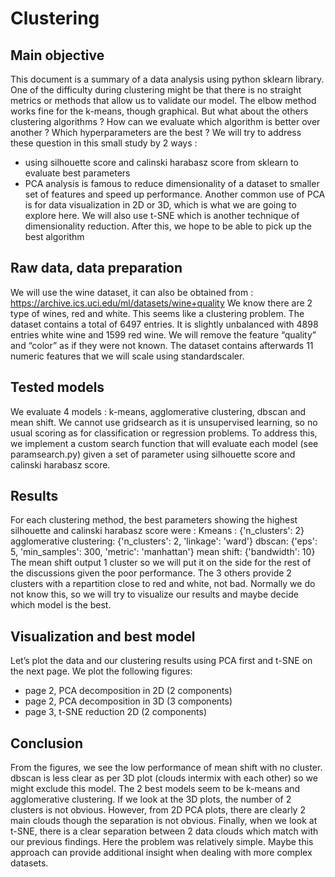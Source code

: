 # Clustering

## Main objective
This document is a summary of a data analysis using python sklearn library. One of the difficulty during clustering might be that there is no straight metrics or methods that allow us to validate our model. The elbow method works fine for the k-means, though graphical. But what about the others clustering algorithms ? How can we evaluate which algorithm is better over another ? Which hyperparameters are the best ? We will try to address these question in this small study by 2 ways :
-	using silhouette score and calinski harabasz score from sklearn to evaluate best parameters
-	PCA analysis is famous to reduce dimensionality of a dataset to smaller set of features and speed up performance. Another common use of PCA is for data visualization in 2D or 3D, which is what we are going to explore here. We will also use t-SNE which is another technique of dimensionality reduction. After this, we hope to be able to pick up the best algorithm

## Raw data, data preparation
We will use the wine dataset, it can also be obtained from : 
https://archive.ics.uci.edu/ml/datasets/wine+quality
We know there are 2 type of wines, red and white. This seems like a clustering problem. The dataset contains a total of 6497 entries. It is slightly unbalanced with 4898 entries white wine and 1599 red wine. We will remove the feature “quality” and “color” as if they were not known. The dataset contains afterwards 11 numeric features that we will scale using standardscaler. 

## Tested models
We evaluate 4 models : k-means, agglomerative clustering, dbscan and mean shift. We cannot use gridsearch as it is unsupervised learning, so no usual scoring as for classification or regression problems. To address this, we implement a custom search function that will evaluate each model (see paramsearch.py) given a set of parameter using silhouette score and calinski harabasz score.

## Results
For each clustering method, the best parameters showing the highest silhouette and calinski harabasz score were :
Kmeans : {'n_clusters': 2}
agglomerative clustering: {'n_clusters': 2, 'linkage': 'ward'}
dbscan: {'eps': 5, 'min_samples': 300, 'metric': 'manhattan'}
mean shift: {'bandwidth': 10}
The mean shift output 1 cluster so we will put it on the side for the rest of the discussions given the poor performance. The 3 others provide 2 clusters with a repartition close to red and white, not bad. Normally we do not know this, so we will try to visualize our results and maybe decide which model is the best.

## Visualization and best model
Let’s plot the data and our clustering results using PCA first and t-SNE on the next page. 
We plot the following figures:
-	page 2, PCA decomposition in 2D (2 components)
-	page 2, PCA decomposition in 3D (3 components)
-	page 3, t-SNE reduction 2D (2 components)

## Conclusion
From the figures, we see the low performance of mean shift with no cluster. dbscan is less clear as per 3D plot (clouds intermix with each other) so we might exclude this model. The 2 best models seem to be k-means and agglomerative clustering. If we look at the 3D plots, the number of 2 clusters is not obvious. However, from 2D PCA plots, there are clearly 2 main clouds though the separation is not obvious. Finally, when we look at t-SNE, there is a clear separation between 2 data clouds which match with our previous findings. Here the problem was relatively simple. Maybe this approach can provide additional insight when dealing with more complex datasets. 






 






























































